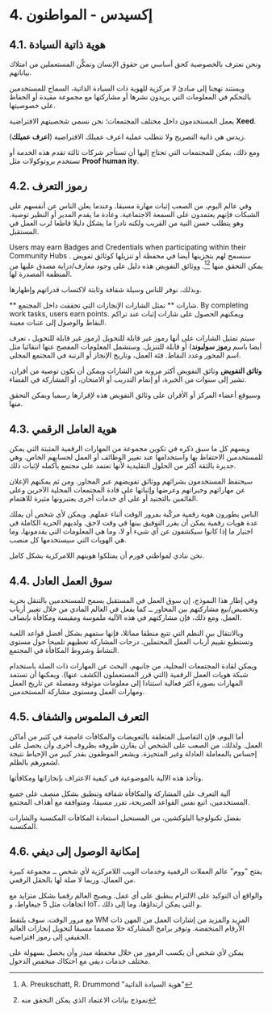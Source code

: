 # 4. إكسيدس - المواطنون

## 4.1. هوية ذاتية السيادة

ونحن نعترف بالخصوصية كحق أساسي من حقوق الإنسان ونمكِّن المستعملين من امتلاك بياناتهم.

ويستند نهجنا إلى مبادئ لا مركزية للهوية ذات السيادة الذاتية، السماح للمستخدمين بالتحكم في المعلومات التي يريدون نشرها أو مشاركتها مع مجموعة مقيدة أو الحفاظ على خصوصيتها.

يعمل المستخدمون داخل مختلف المجتمعات؛ نحن نسمي شخصيتهم الافتراضية **__Xeed__**.

زيدس هي ذاتية التصريح ولا تتطلب عملية اعرف عميلك الافتراضية (__اعرف عميلك__).

ومع ذلك، يمكن للمجتمعات التي تحتاج إليها أن تستأجر شركات ثالثة تقدم هذه الخدمة أو تستخدم بروتوكولات مثل __Proof human ity__.

## 4.2. رموز التعرف

وفي عالم اليوم، من الصعب إثبات مهارة مسبقا. وعندما يعلن الناس عن أنفسهم على الشبكات فإنهم يعتمدون على السمعة الاجتماعية. وعادة ما يقدم المدير أو النظير توصية. وهو يتطلب حسن النية من القريب ولكنه نادرا ما يشكل دليلا قاطعا لرب العمل في المستقبل.

Users may earn Badges and Credentials when participating within their Community Hubs . سنسمح لهم بتخزينها أيضا في محفظة أو تنزيلها كوثائق تفويض يمكن التحقق منها [^7][^8]. ووثائق التفويض هذه دليل على وجود معارف/دراية مصدق عليها من المنظمة المصدرة لها.

وبذلك، نوفر للناس وسيلة شفافة وثابتة لاكتساب قدراتهم وإظهارها.

** شارات ** تمثل الشارات الإنجازات التي تحققت داخل المجتمع. By completing work tasks, users earn points. ويمكنهم الحصول على شارات إثبات عند تراكم النقاط والوصول إلى عتبات معينة.

سيتم تمثيل الشارات على أنها رموز غير قابلة للتحويل (رموز غير قابلة للتحويل ، تعرف أيضا باسم __رموز سولبوند__) أو قابلة للتنزيل. وستشمل المعلومات المفصح عنها انتقائيا مثل اسم المحور وعدد النقاط. فئة العمل، وتاريخ الإنجاز أو الرتبة في المجتمع المحلي.

**وثائق التفويض** وثائق التفويض أكثر مرونة من الشارات ويمكن أن تكون توصية من أقران، تشير إلى سنوات من الخبرة، أو إتمام التدريب أو الامتحان، أو المشاركة في الفضاء.

وسيوقع أعضاء المركز أو الأقران على وثائق التفويض هذه لإقرارها رسميا ويمكن التحقق منها.

## 4.3. هوية العامل الرقمي

ويسهم كل ما سبق ذكره في تكوين مجموعة من المهارات الرقمية المثبتة التي يمكن للمستخدمين الاحتفاظ بها واستخدامها عند تغيير الوظائف أو العمل لحسابهم الخاص. وهي جديرة بالثقة أكثر من الحلول التقليدية لأنها تعتمد على مجتمع بأكمله لإثبات ذلك.

سيحتفظ المستخدمون بشرائهم ووثائق تفويضهم عبر المحاور. ومن ثم يمكنهم الإعلان عن مهاراتهم وخبراتهم وعرضها وإثباتها على قادة المجتمعات المحلية الآخرين وعلى القائمين بالتجنيد أو على أي خدمات أخرى يعتبرونها مثيرة للاهتمام.

الناس يطورون هوية رقمية مركّبة بمرور الوقت أثناء عملهم. ويمكن لأي شخص أن يملك عدة هويات رقمية يمكن أن يقرر التوفيق بينها في وقت لاحق. ولديهم الحرية الكاملة في اختيار ما إذا كانوا سيكشفون عن أي شيء أو لا، وما هي المعلومات التي يقدمونها، وما هي الهويات التي سيستخدمها كل منصب.

نحن ننادي لمواطني فورم أن يمتلكوا هويتهم اللامركزية بشكل كامل.

## 4.4. سوق العمل العادل

وفي إطار هذا النموذج، إن سوق العمل في المستقبل يسمح للمستخدمين بالتنقل بحرية وتخصيص/بيع مشاركتهم بين المحاور ــ كما يفعل في العالم المادي من خلال تغيير أرباب العمل. ومع ذلك، فإن مشاركتهم في هذه الآلية ملموسة ومقيسة ومكافأة بإنصاف.

وبالانتقال بين النظم التي تتبع منطقا مماثلا، فإنها ستفهم بشكل أفضل قواعد اللعبة وتستطيع تقييم أرباب العمل المحتملين. درجات المشاركة تعطيهم تلميحا حول مستوى النشاط وشروط المكافأة في المجتمع.

ويمكن لقادة المجتمعات المحلية، من جانبهم، البحث عن المهارات ذات الصلة باستخدام شبكة هويات العمل الرقمية (التي قرر المستعملون الكشف عنها). ويمكنها أن تستمد المهارات بصورة أكثر فعالية استنادا إلى معلومات موثوقة ومفصلة عن تاريخ العمل ومهارات العمل ومستوى مشاركة المستخدمين.

## 4.5. التعرف الملموس والشفاف

أما اليوم، فإن التفاصيل المتعلقة بالتعويضات والمكافآت غامضة في كثير من أماكن العمل. ولذلك، من الصعب على الشخص أن يقارن ظروفه بظروف أخرى وأن يحصل على إحساس بالمعاملة العادلة وغير المتحيزة. ويشعر الموظفون بقدر كبير من الإحباط نتيجة لشعورهم بالظلم.

وتأخذ هذه الآلية بالموضوعية في كيفية الاعتراف بإنجازاتها ومكافأتها.

آلية التعرف على المشاركة والمكافأة شفافة وتنطبق بشكل منصف على جميع المستخدمين، اتبع نفس القواعد الصريحة، تقرر مسبقا، ومتوافقة مع أهداف المجتمع.

بفضل تكنولوجيا البلوكشين، من المستحيل استعادة المكافآت المكتسبة والشارات المكتسبة.

## 4.6. إمكانية الوصول إلى ديفي

يفتح "ووم" عالم العملات الرقمية وخدمات الويب اللامركزية لأي شخص ــ مجموعة كبيرة من العمال، وربما لا صلة لها بالحقل الرقمي.

والواقع أن التوكيد على الالتزام ينطبق على أي عمل. ويصبح العالم رقميا بشكل متزايد مع اتجاهات مثل 5 جيغاواط، و IoT، و التي يمكن ارتداؤها، وما إلى ذلك.

مع مرور الوقت، سوف يلتقط WM المزيد والمزيد من إشارات العمل من المهن ذات الأرقام المنخفضة. وتوفر برامج المشاركة حلا مصمما مسبقا لتحويل إنجازات العالم الحقيقي إلى رموز افتراضية.

يمكن لأي شخص أن يكسب الرموز من خلال محفظة ميدز وأن يحصل بسهولة على مختلف خدمات ديفي مع احتكاك منخفض الدخول.

[^7]: A. Preukschatt, R. Drummond "هوية السيادة الذاتية"
[^8]: نموذج بيانات الاعتماد الذي يمكن التحقق منه

